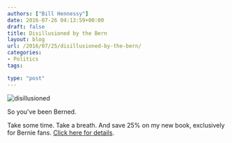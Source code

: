 ```yaml
---
authors: ["Bill Hennessy"]
date: 2016-07-26 04:13:59+00:00
draft: false
title: Disillusioned by the Bern
layout: blog
url: /2016/07/25/disillusioned-by-the-bern/
categories:
- Politics
tags:

type: "post"
---
```


![disillusioned](https://hennessysview.com/wp-content/uploads/2016/07/disillusioned.jpg)


So you've been Berned.

Take some time. Take a breath. And save 25% on my new book, exclusively for Bernie fans. [Click here for details](https://hennessysview.com/2016/07/24/feelin-berned-special-offer-for-bernie-fans/).
